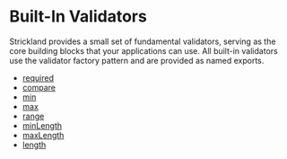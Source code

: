 # Built-In Validators

Strickland provides a small set of fundamental validators, serving as the core building blocks that
your applications can use. All built-in validators use the validator factory pattern and are provided as named exports.

* [required](required.md)
* [compare](compare.md)
* [min](min.md)
* [max](max.md)
* [range](range.md)
* [minLength](minLength.md)
* [maxLength](maxLength.md)
* [length](length.md)
